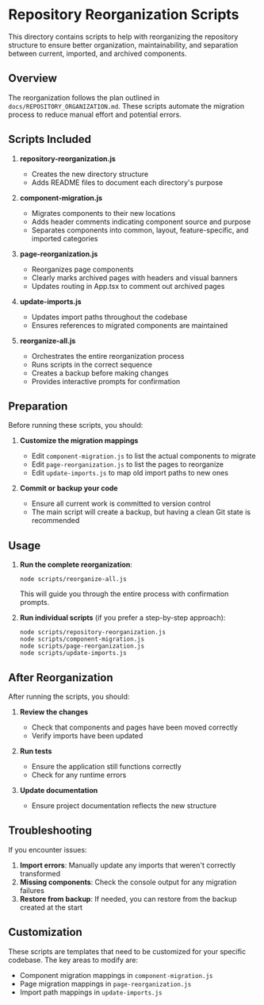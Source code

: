 # Repository Reorganization Scripts

This directory contains scripts to help with reorganizing the repository structure to ensure better organization, maintainability, and separation between current, imported, and archived components.

## Overview

The reorganization follows the plan outlined in `docs/REPOSITORY_ORGANIZATION.md`. These scripts automate the migration process to reduce manual effort and potential errors.

## Scripts Included

1. **repository-reorganization.js**
   - Creates the new directory structure
   - Adds README files to document each directory's purpose

2. **component-migration.js**
   - Migrates components to their new locations
   - Adds header comments indicating component source and purpose
   - Separates components into common, layout, feature-specific, and imported categories

3. **page-reorganization.js**
   - Reorganizes page components
   - Clearly marks archived pages with headers and visual banners
   - Updates routing in App.tsx to comment out archived pages

4. **update-imports.js**
   - Updates import paths throughout the codebase
   - Ensures references to migrated components are maintained

5. **reorganize-all.js**
   - Orchestrates the entire reorganization process
   - Runs scripts in the correct sequence
   - Creates a backup before making changes
   - Provides interactive prompts for confirmation

## Preparation

Before running these scripts, you should:

1. **Customize the migration mappings**
   - Edit `component-migration.js` to list the actual components to migrate
   - Edit `page-reorganization.js` to list the pages to reorganize
   - Edit `update-imports.js` to map old import paths to new ones

2. **Commit or backup your code**
   - Ensure all current work is committed to version control
   - The main script will create a backup, but having a clean Git state is recommended

## Usage

1. **Run the complete reorganization**:
   ```
   node scripts/reorganize-all.js
   ```
   This will guide you through the entire process with confirmation prompts.

2. **Run individual scripts** (if you prefer a step-by-step approach):
   ```
   node scripts/repository-reorganization.js
   node scripts/component-migration.js
   node scripts/page-reorganization.js
   node scripts/update-imports.js
   ```

## After Reorganization

After running the scripts, you should:

1. **Review the changes**
   - Check that components and pages have been moved correctly
   - Verify imports have been updated

2. **Run tests**
   - Ensure the application still functions correctly
   - Check for any runtime errors

3. **Update documentation**
   - Ensure project documentation reflects the new structure

## Troubleshooting

If you encounter issues:

1. **Import errors**: Manually update any imports that weren't correctly transformed
2. **Missing components**: Check the console output for any migration failures
3. **Restore from backup**: If needed, you can restore from the backup created at the start

## Customization

These scripts are templates that need to be customized for your specific codebase. The key areas to modify are:

- Component migration mappings in `component-migration.js`
- Page migration mappings in `page-reorganization.js`
- Import path mappings in `update-imports.js`
